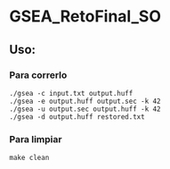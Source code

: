 # GSEA_RetoFinal_SO

## Uso:

### Para correrlo
```shell:
./gsea -c input.txt output.huff
./gsea -e output.huff output.sec -k 42
./gsea -u output.sec output.huff -k 42
./gsea -d output.huff restored.txt
```
### Para limpiar
```shell:
make clean
```
